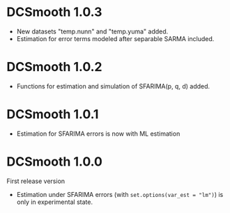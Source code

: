 # DCSmooth 1.0.3
* New datasets "temp.nunn" and "temp.yuma" added.
* Estimation for error terms modeled after separable SARMA included.

# DCSmooth 1.0.2
* Functions for estimation and simulation of SFARIMA(p, q, d) added.

# DCSmooth 1.0.1
* Estimation for SFARIMA errors is now with ML estimation

# DCSmooth 1.0.0
First release version
* Estimation under SFARIMA errors (with `set.options(var_est = "lm")`) is only in experimental state.